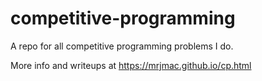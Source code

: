 # competitive-programming

A repo for all competitive programming problems I do.

More info and writeups at https://mrjmac.github.io/cp.html


